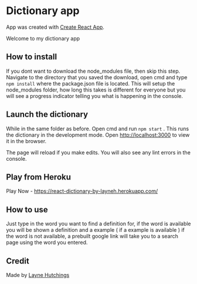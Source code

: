 # Dictionary app

App was created with [Create React App](https://github.com/facebook/create-react-app).

Welcome to my dictionary app

## How to install

If you dont want to download the node_modules file, then skip this step. Navigate to the directory that you saved the download, open cmd and type` npm install` where the package.json file is located. This will setup the node_modules folder, how long this takes is different for everyone but you will see a progress indicator telling you what is happening in the console.

## Launch the dictionary

While in the same folder as before. Open cmd and run `npm start` . This runs the dictionary in the development mode.
Open [http://localhost:3000](http://localhost:3000) to view it in the browser.

The page will reload if you make edits.
You will also see any lint errors in the console.

## Play from Heroku
Play Now - https://react-dictionary-by-layneh.herokuapp.com/

## How to use

Just type in the word you want to find a definition for, if the word is available you will be shown a definition and a example ( if a example is available ) if the word is not available, a prebuilt google link will take you to a search page using the word you entered.

## Credit

Made by [Layne Hutchings](https://github.com/layne74)

